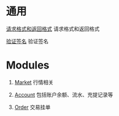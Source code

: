 # 通用

[请求格式和返回格式](return-format.md) 请求格式和返回格式

[验证签名](signature.md) 验证签名

# Modules

1. [Market](market.md) 行情相关

2. [Account](account.md) 包括账户余额、流水、充提记录等

3. [Order](order.md) 交易挂单
